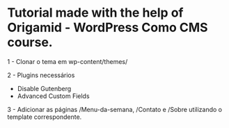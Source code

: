# Tutorial made with the help of Origamid - WordPress Como CMS course.

1 - Clonar o tema em wp-content/themes/

2 - Plugins necessários
<ul>
  <li><a url="https://br.wordpress.org/plugins/disable-gutenberg/">Disable Gutenberg</a></li>  
  <li><a url="https://www.advancedcustomfields.com/">Advanced Custom Fields</a></li>  
</ul>

3 - Adicionar as páginas /Menu-da-semana, /Contato e /Sobre utilizando o template correspondente.